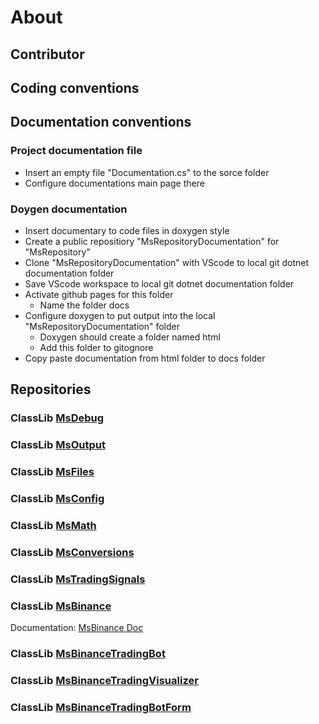 # About

## Contributor

## Coding conventions



## Documentation conventions

### Project documentation file

- Insert an empty file "Documentation.cs" to the sorce folder
- Configure documentations main page there

### Doygen documentation

- Insert documentary to code files in doxygen style
- Create a public repositiory "MsRepositoryDocumentation" for "MsRepository"
- Clone "MsRepositoryDocumentation" with VScode to local git dotnet documentation folder
- Save VScode workspace to local git dotnet documentation folder
- Activate github pages for this folder
  - Name the folder docs
- Configure doxygen to put output into the local "MsRepositoryDocumentation" folder
  - Doxygen should create a folder named html
  - Add this folder to gitognore
- Copy paste documentation from html folder to docs folder

## Repositories

### ClassLib [MsDebug](https://github.com/MsEngineeringDotnet/MsDebug)

### ClassLib [MsOutput](https://github.com/MsEngineeringDotnet/MsOutput)

### ClassLib [MsFiles](https://github.com/MsEngineeringDotnet/MsFiles)

### ClassLib [MsConfig](https://github.com/MsEngineeringDotnet/MsConfiguration)

### ClassLib [MsMath](https://github.com/MsEngineeringDotnet/MsMath)

### ClassLib [MsConversions](https://github.com/MsEngineeringDotnet/MsConversions)

### ClassLib [MsTradingSignals](https://github.com/MsEngineeringDotnet/MsTradingSignals)

### ClassLib [MsBinance](https://github.com/MsEngineeringDotnet/MsBinance) 
Documentation: [MsBinance Doc](https://msengineeringdotnet.github.io/MsBinanceDocumentation/index.html) 

### ClassLib [MsBinanceTradingBot](https://github.com/MsEngineeringDotnet/MsBinanceTradingBot)

### ClassLib [MsBinanceTradingVisualizer](https://github.com/MsEngineeringDotnet/MsBinanceTradingVisualizer)

### ClassLib [MsBinanceTradingBotForm](https://github.com/MsEngineeringDotnet/MsBinanceTradingBotForm)
